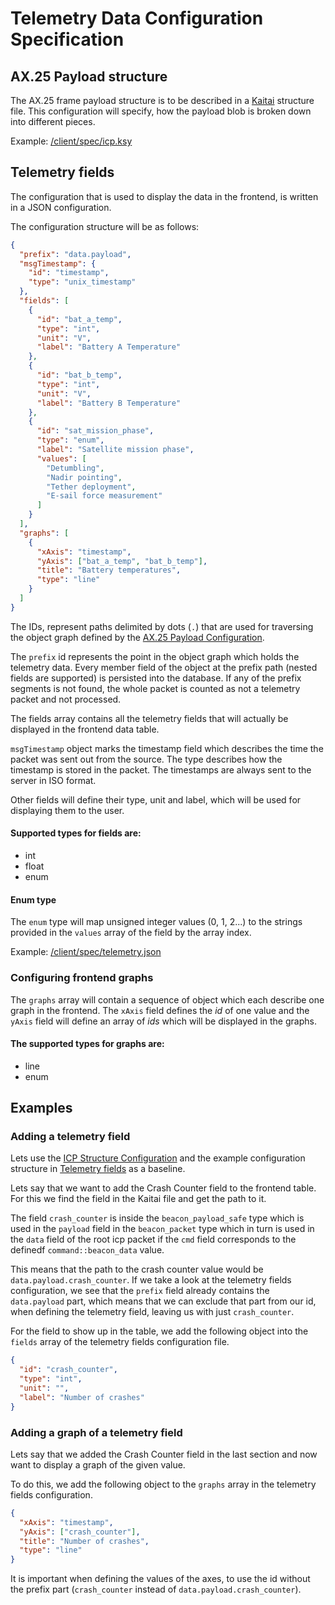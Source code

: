 # Telemetry Data Configuration Specification

## AX.25 Payload structure

The AX.25 frame payload structure is to be described in a [Kaitai](https://kaitai.io/) structure file.
This configuration will specify, how the payload blob is broken down into different pieces.

Example: [/client/spec/icp.ksy](../client/spec/icp.ksy)

## Telemetry fields

The configuration that is used to display the data in the frontend, is written in a JSON configuration.

The configuration structure will be as follows:
```json
{
  "prefix": "data.payload",
  "msgTimestamp": {
    "id": "timestamp",
    "type": "unix_timestamp"
  },
  "fields": [
    {
      "id": "bat_a_temp",
      "type": "int",
      "unit": "V",
      "label": "Battery A Temperature"
    },
    {
      "id": "bat_b_temp",
      "type": "int",
      "unit": "V",
      "label": "Battery B Temperature"
    },
    {
      "id": "sat_mission_phase",
      "type": "enum",
      "label": "Satellite mission phase",
      "values": [
        "Detumbling",
        "Nadir pointing",
        "Tether deployment",
        "E-sail force measurement"
      ]
    }
  ],
  "graphs": [
    {
      "xAxis": "timestamp",
      "yAxis": ["bat_a_temp", "bat_b_temp"],
      "title": "Battery temperatures",
      "type": "line"
    }
  ]
}
```

The IDs, represent paths delimited by dots (`.`) that are used for traversing the object graph defined
by the [AX.25 Payload Configuration](#ax25-payload-structure).

The `prefix` id represents the point in the object graph
which holds the telemetry data. Every member field of the object at the prefix path (nested fields
are supported) is persisted into the database. If any of the prefix segments is not found, the whole
packet is counted as not a telemetry packet and not processed.

The fields array contains all the telemetry fields that will actually be displayed in the frontend
data table.

`msgTimestamp` object marks the timestamp field which describes the time the packet was sent out
from the source. The type describes how the timestamp is stored in the packet. The timestamps are always
sent to the server in ISO format.

Other fields will define their type, unit and label, which will be used for displaying them to the
user.

#### Supported types for fields are:
* int
* float
* enum

#### Enum type
The `enum` type will map unsigned integer values (0, 1, 2...) to the strings provided in the `values`
array of the field by the array index.

Example: [/client/spec/telemetry.json](../client/spec/telemetry.json)

### Configuring frontend graphs

The `graphs` array will contain a sequence of object which each describe one graph in the frontend.
The `xAxis` field defines the *id* of one value and the `yAxis` field will define an array of *ids*
which will be displayed in the graphs.

#### The supported types for graphs are:
* line
* enum

## Examples

### Adding a telemetry field

Lets use the [ICP Structure Configuration](../client/spec/icp.ksy) and the example configuration
structure in [Telemetry fields](telemetry-fields) as a baseline.

Lets say that we want to add the Crash Counter field to the frontend table. For this we find the
field in the Kaitai file and get the path to it.

The field `crash_counter` is inside the `beacon_payload_safe` type which is used in the `payload`
field in the `beacon_packet` type which in turn is used in the `data` field of the root icp packet
if the `cmd` field corresponds to the definedf `command::beacon_data` value.

This means that the path to the crash counter value would be `data.payload.crash_counter`.
If we take a look at the telemetry fields configuration, we see that the `prefix` field already
contains the `data.payload` part, which means that we can exclude that part from our id, when
defining the telemetry field, leaving us with just `crash_counter`.

For the field to show up in the table, we add the following object into the `fields` array of the
telemetry fields configuration file.

```json
{
  "id": "crash_counter",
  "type": "int",
  "unit": "",
  "label": "Number of crashes"
}
```

### Adding a graph of a telemetry field

Lets say that we added the Crash Counter field in the last section and now want to display a graph
of the given value.

To do this, we add the following object to the `graphs` array in the telemetry fields configuration.

```json
{
  "xAxis": "timestamp",
  "yAxis": ["crash_counter"],
  "title": "Number of crashes",
  "type": "line"
}
```

It is important when defining the values of the axes, to use the id without the prefix part
(`crash_counter` instead of `data.payload.crash_counter`).

